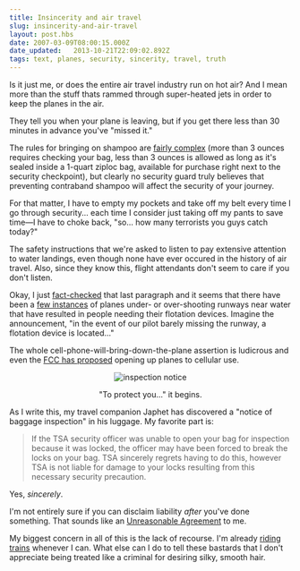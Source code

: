```yaml
---
title: Insincerity and air travel
slug: insincerity-and-air-travel
layout: post.hbs
date: 2007-03-09T08:00:15.000Z
date_updated:   2013-10-21T22:09:02.892Z
tags: text, planes, security, sincerity, travel, truth
---
```


Is it just me, or does the entire air travel industry run on hot air? And I mean more than the stuff thats rammed through super-heated jets in order to keep the planes in the air.<!--more-->

They tell you when your plane is leaving, but if you get there less than 30 minutes in advance you've "missed it."

The rules for bringing on shampoo are <a href="http://www.tsa.gov/press/happenings/9-25_updated_passenger_guidance.shtm" title="TSA.gov">fairly complex</a> (more than 3 ounces requires checking your bag, less than 3 ounces is allowed as long as it's sealed inside a 1-quart ziploc bag, available for purchase right next to the security checkpoint), but clearly no security guard truly believes that preventing contraband shampoo will affect the security of your journey.

For that matter, I have to empty my pockets and take off my belt every time I go through security... each time I consider just taking off my pants to save time&mdash;I have to choke back, "so... how many terrorists you guys catch today?"

The safety instructions that we're asked to listen to pay extensive attention to water landings, even though none have ever occured in the history of air travel. Also, since they know this, flight attendants don't seem to care if you don't listen.

Okay, I just <a href="http://en.wikipedia.org/wiki/Ditching" title="Ditching on Wikipedia">fact-checked</a> that last paragraph and it seems that there have been a <a href="http://www.bootsnall.com/guides/05-06/surviving-a-water-landing-with-a-seat-cushion.html" title="'Surviving a water landing' on BootsNAll">few instances</a> of planes under- or over-shooting runways near water that have resulted in people needing their flotation devices. Imagine the announcement, "in the event of our pilot barely missing the runway, a flotation device is located..."

The whole cell-phone-will-bring-down-the-plane assertion is ludicrous and even the <a href="http://news.com.com/Feds+move+on+wireless+Web%2C+cell+phones+in+flight/2100-1039_3-5491802.html?tag=nefd.top" title="'Feds move on wireless web' on News.com">FCC has proposed</a> opening up planes to cellular use.

<div class="pullquote" style="text-align:center;">
<p><img class="content" src="https://assets.stanifesto.com/images/2007/03/inspectionnotice.jpg" alt="inspection notice" /></p>
<p class="small">"To protect you..." it begins.</p>
</div>

As I write this, my travel companion Japhet has discovered a "notice of baggage inspection" in his luggage. My favorite part is:
<blockquote>If the TSA security officer was unable to open your bag for inspection because it was locked, the officer may have been forced to break the locks on your bag. TSA sincerely regrets having to do this, however TSA is not liable for damage to your locks resulting from this necessary security precaution.</blockquote>

Yes, <em>sincerely</em>.

I'm not entirely sure if you can disclaim liability <em>after</em> you've done something. That sounds like an <a href="http://smallprint.netzoo.net/reag/" title="ReasonableAgreement.org">Unreasonable Agreement</a> to me.

My biggest concern in all of this is the lack of recourse. I'm already <a href="http://www.sunshocked.com/stanifesto/archives/why-im-spending-104-hours-on-the-train-this-december/" title="'Why I'm spending 104 hours on the train this December' on Stanifesto">riding trains</a> whenever I can. What else can I do to tell these bastards that I don't appreciate being treated like a criminal for desiring silky, smooth hair.
